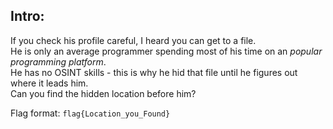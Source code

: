 ## Intro:
If you check his profile careful, I heard you can get to a file. <br/>
He is only an average programmer spending most of his time on an *popular programming platform*. <br/>
He has no OSINT skills - this is why he hid that file until he figures out where it leads him. <br/>
Can you find the hidden location before him?<br/>

Flag format: `flag{Location_you_Found}`
